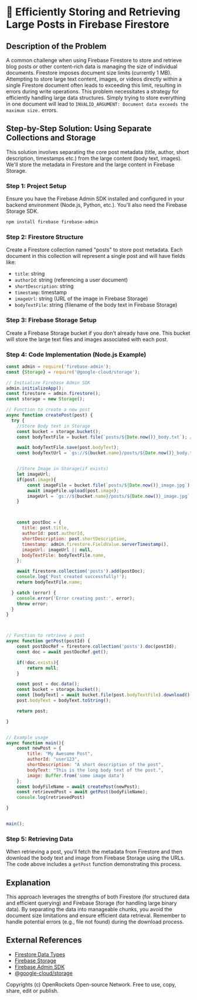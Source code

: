 # 🐞 Efficiently Storing and Retrieving Large Posts in Firebase Firestore


## Description of the Problem

A common challenge when using Firebase Firestore to store and retrieve blog posts or other content-rich data is managing the size of individual documents. Firestore imposes document size limits (currently 1 MB).  Attempting to store large text content, images, or videos directly within a single Firestore document often leads to exceeding this limit, resulting in errors during write operations.  This problem necessitates a strategy for efficiently handling large data structures.  Simply trying to store everything in one document will lead to `INVALID_ARGUMENT: Document data exceeds the maximum size.` errors.


## Step-by-Step Solution: Using Separate Collections and Storage

This solution involves separating the core post metadata (title, author, short description, timestamps etc.) from the large content (body text, images).  We'll store the metadata in Firestore and the large content in Firebase Storage.


### Step 1: Project Setup

Ensure you have the Firebase Admin SDK installed and configured in your backend environment (Node.js, Python, etc.).  You'll also need the Firebase Storage SDK.

```bash
npm install firebase firebase-admin
```

### Step 2:  Firestore Structure

Create a Firestore collection named "posts" to store post metadata. Each document in this collection will represent a single post and will have fields like:

* `title`: string
* `authorId`: string (referencing a user document)
* `shortDescription`: string
* `timestamp`: timestamp
* `imageUrl`: string (URL of the image in Firebase Storage)
* `bodyTextFile`: string (filename of the body text in Firebase Storage)


### Step 3: Firebase Storage Setup

Create a Firebase Storage bucket if you don't already have one. This bucket will store the large text files and images associated with each post.

### Step 4: Code Implementation (Node.js Example)

```javascript
const admin = require('firebase-admin');
const {Storage} = require('@google-cloud/storage');

// Initialize Firebase Admin SDK
admin.initializeApp();
const firestore = admin.firestore();
const storage = new Storage();

// Function to create a new post
async function createPost(post) {
  try {
    //Store Body text in Storage
    const bucket = storage.bucket();
    const bodyTextFile = bucket.file(`posts/${Date.now()}_body.txt`); //Unique filename

    await bodyTextFile.save(post.bodyText);
    const bodyTextUrl = `gs://${bucket.name}/posts/${Date.now()}_body.txt`;


    //Store Image in Storage(if exists)
    let imageUrl;
    if(post.image){
        const imageFile = bucket.file(`posts/${Date.now()}_image.jpg`);
        await imageFile.upload(post.image);
        imageUrl = `gs://${bucket.name}/posts/${Date.now()}_image.jpg`;
    }



    const postDoc = {
      title: post.title,
      authorId: post.authorId,
      shortDescription: post.shortDescription,
      timestamp: admin.firestore.FieldValue.serverTimestamp(),
      imageUrl: imageUrl || null,
      bodyTextFile: bodyTextFile.name,
    };

    await firestore.collection('posts').add(postDoc);
    console.log('Post created successfully!');
    return bodyTextFile.name;

  } catch (error) {
    console.error('Error creating post:', error);
    throw error;
  }
}



// Function to retrieve a post
async function getPost(postId) {
    const postDocRef = firestore.collection('posts').doc(postId);
    const doc = await postDocRef.get();

    if(!doc.exists){
        return null;
    }

    const post = doc.data();
    const bucket = storage.bucket();
    const [bodyText] = await bucket.file(post.bodyTextFile).download();
    post.bodyText = bodyText.toString();

    return post;

}


// Example usage
async function main(){
    const newPost = {
        title: "My Awesome Post",
        authorId: "user123",
        shortDescription: "A short description of the post",
        bodyText: "This is the long body text of the post.",
        image: Buffer.from('some image data')
    };
    const bodyFileName = await createPost(newPost);
    const retrievedPost = await getPost(bodyFileName);
    console.log(retrievedPost)

}


main();
```


### Step 5:  Retrieving Data

When retrieving a post, you'll fetch the metadata from Firestore and then download the body text and image from Firebase Storage using the URLs.  The code above includes a `getPost` function demonstrating this process.


## Explanation

This approach leverages the strengths of both Firestore (for structured data and efficient querying) and Firebase Storage (for handling large binary data). By separating the data into manageable chunks, you avoid the document size limitations and ensure efficient data retrieval. Remember to handle potential errors (e.g., file not found) during the download process.


## External References

* [Firestore Data Types](https://firebase.google.com/docs/firestore/data-model#data-types)
* [Firebase Storage](https://firebase.google.com/docs/storage)
* [Firebase Admin SDK](https://firebase.google.com/docs/admin/setup)
* [@google-cloud/storage](https://www.npmjs.com/package/@google-cloud/storage)


Copyrights (c) OpenRockets Open-source Network. Free to use, copy, share, edit or publish.


